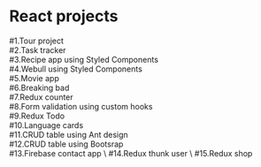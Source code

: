 # React projects 
#1.Tour project \
#2.Task tracker \
#3.Recipe app using Styled Components \
#4.Webull using Styled Components \
#5.Movie app \
#6.Breaking bad \
#7.Redux counter \
#8.Form validation using custom hooks \
#9.Redux Todo \
#10.Language cards \
#11.CRUD table using Ant design \
#12.CRUD table using Bootsrap \
#13.Firebase contact app \ 
#14.Redux thunk user \ 
#15.Redux shop

